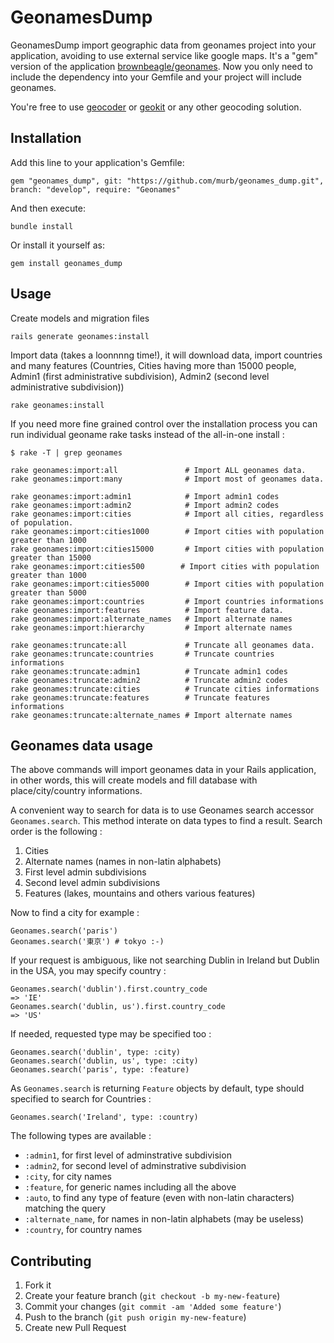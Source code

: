 # GeonamesDump

GeonamesDump import geographic data from geonames project into your
application, avoiding to use external service like google maps.  It's a "gem"
version of the
application [brownbeagle/geonames](https://github.com/brownbeagle/geonames).
Now you only need to include the dependency into your Gemfile and your project
will include geonames.

You're free to use [geocoder](https://github.com/alexreisner/geocoder) or
[geokit](https://github.com/imajes/geokit) or any other geocoding solution.

## Installation

Add this line to your application's Gemfile:

```
gem "geonames_dump", git: "https://github.com/murb/geonames_dump.git", branch: "develop", require: "Geonames"
```

And then execute:

```
bundle install
```

Or install it yourself as:

```
gem install geonames_dump
```

## Usage

Create models and migration files

```
rails generate geonames:install
```

Import data (takes a loonnnng time!), it will download data, import countries
and many features (Countries, Cities having more than 15000 people, Admin1
(first administrative subdivision), Admin2 (second level administrative
subdivision))

```
rake geonames:install
```

If you need more fine grained control over the installation process you can run
individual geoname rake tasks instead of the all-in-one install :

```
$ rake -T | grep geonames

rake geonames:import:all               # Import ALL geonames data.
rake geonames:import:many              # Import most of geonames data.

rake geonames:import:admin1            # Import admin1 codes
rake geonames:import:admin2            # Import admin2 codes
rake geonames:import:cities            # Import all cities, regardless of population.
rake geonames:import:cities1000        # Import cities with population greater than 1000
rake geonames:import:cities15000       # Import cities with population greater than 15000
rake geonames:import:cities500        # Import cities with population greater than 1000
rake geonames:import:cities5000        # Import cities with population greater than 5000
rake geonames:import:countries         # Import countries informations
rake geonames:import:features          # Import feature data.
rake geonames:import:alternate_names   # Import alternate names
rake geonames:import:hierarchy         # Import alternate names

rake geonames:truncate:all             # Truncate all geonames data.
rake geonames:truncate:countries       # Truncate countries informations
rake geonames:truncate:admin1          # Truncate admin1 codes
rake geonames:truncate:admin2          # Truncate admin2 codes
rake geonames:truncate:cities          # Truncate cities informations
rake geonames:truncate:features        # Truncate features informations
rake geonames:truncate:alternate_names # Import alternate names
```

## Geonames data usage

The above commands will import geonames data in your Rails application, in
other words, this will create models and fill database with place/city/country
informations.

A convenient way to search for data is to use Geonames search accessor
`Geonames.search`. This method interate on data types to find a result.
Search order is the following :

1. Cities
2. Alternate names (names in non-latin alphabets)
3. First level admin subdivisions
4. Second level admin subdivisions
5. Features (lakes, mountains and others various features)

Now to find a city for example :

```
Geonames.search('paris')
Geonames.search('東京') # tokyo :-)
```

If your request is ambiguous, like not searching Dublin in Ireland but Dublin
in the USA, you may specify country :

```
Geonames.search('dublin').first.country_code
=> 'IE'
Geonames.search('dublin, us').first.country_code
=> 'US'
```

If needed, requested type may be specified too :

```
Geonames.search('dublin', type: :city)
Geonames.search('dublin, us', type: :city)
Geonames.search('paris', type: :feature)
```

As `Geonames.search` is returning `Feature` objects by default, type should
specified to search for Countries :

```
Geonames.search('Ireland', type: :country)
```

The following types are available :

- `:admin1`, for first level of adminstrative subdivision
- `:admin2`, for second level of adminstrative subdivision
- `:city`, for city names
- `:feature`, for generic names including all the above
- `:auto`, to find any type of feature (even with non-latin characters) matching the query
- `:alternate_name`, for names in non-latin alphabets (may be useless)
- `:country`, for country names

## Contributing

1. Fork it
2. Create your feature branch (`git checkout -b my-new-feature`)
3. Commit your changes (`git commit -am 'Added some feature'`)
4. Push to the branch (`git push origin my-new-feature`)
5. Create new Pull Request
